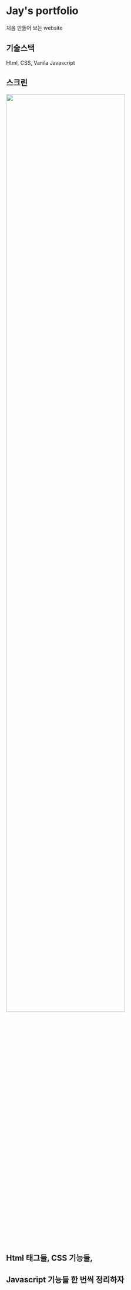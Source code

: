 # Jay's portfolio

처음 만들어 보는 website


## 기술스택
Html, CSS,  Vanila Javascript

## 스크린
<img width="80%" src="https://user-images.githubusercontent.com/77037051/127103085-fecf2a42-51a4-4a3a-9ffb-434c5cffc71e.gif"/>

## Html 태그들, CSS 기능들,
## Javascript 기능들 한 번씩 정리하자

